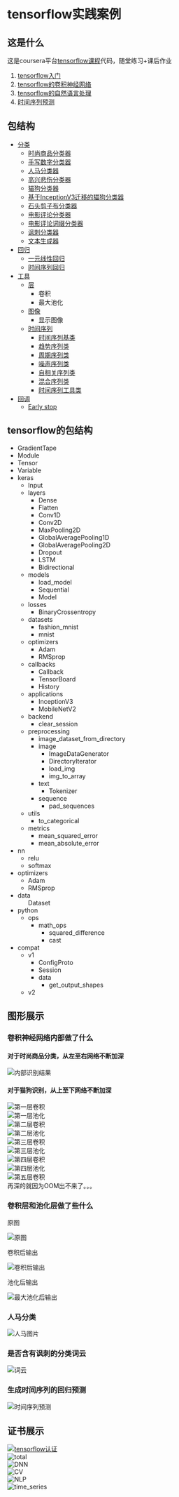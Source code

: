 <h1>tensorflow实践案例</h1>
<h2>这是什么</h2>
这是coursera平台<a href="https://www.coursera.org/professional-certificates/tensorflow-in-practice" target="_blank">tensorflow课程</a>代码，随堂练习+课后作业
<ol>
    <li><a href="https://www.coursera.org/learn/introduction-tensorflow" target="_blank">tensorflow入门</a></li>
    <li><a href="https://www.coursera.org/learn/convolutional-neural-networks-tensorflow" target="_blank">tensorflow的卷积神经网络</a></li>
    <li><a href="https://www.coursera.org/learn/natural-language-processing-tensorflow" target="_blank">tensorflow的自然语言处理</a></li>
    <li><a href="https://www.coursera.org/learn/tensorflow-sequences-time-series-and-prediction" target="_blank">时间序列预测</a></li>
</ol>
<h2>包结构</h2>
<ul>
    <li><a href="./classifier" target="_blank">分类</a>
        <ul>
            <li><a href="./classifier/FashionClassifier.py" target="_blank">时尚商品分类器</a></li>
            <li><a href="./classifier/HandwritingClassifier.py" target="_blank">手写数字分类器</a></li>
            <li><a href="./classifier/HorseHumanClassifier.py" target="_blank">人马分类器</a></li>
            <li><a href="./classifier/HappySadClassifier.py" target="_blank">高兴悲伤分类器</a></li>
            <li><a href="./classifier/CatDogClassifier.py" target="_blank">猫狗分类器</a></li>
            <li><a href="./classifier/CatDogClassifierInceptionV3.py" target="_blank">基于InceptionV3迁移的猫狗分类器</a></li>
            <li><a href="./classifier/RockPaperScissorsClassifier.py" target="_blank">石头剪子布分类器</a></li>
            <li><a href="./classifier/ImdbClassifier.py" target="_blank">电影评论分类器</a></li>
            <li><a href="./classifier/ImdbSubwordsClassifier.py" target="_blank">电影评论词缀分类器</a></li>
            <li><a href="./classifier/SarcasmClassifier.py" target="_blank">讽刺分类器</a></li>
            <li><a href="./classifier/TextGenerator.py" target="_blank">文本生成器</a></li>
        </ul>
    </li>
    <li><a href="./classifier" target="_blank">回归</a>
        <ul>
            <li><a href="./regressor/LinearRegressor.py" target="_blank">一元线性回归</a></li>
            <li><a href="./regressor/TimeSeriesRegressor.py" target="_blank">时间序列回归</a></li>
        </ul>
    </li>
    <li><a href="./utils" target="_blank">工具</a>
        <ul>
            <li><a href="./utils/layers.py" target="_blank">层</a>
                <ul>
                    <li>卷积</li>
                    <li>最大池化</li>
                </ul>
            </li>
            <li><a href="./utils/images.py" target="_blank">图像</a>
                <ul>
                    <li>显示图像</li>
                </ul>
            </li>
            <li><a href="./utils/time_series" target="_blank">时间序列</a>
                <ul>
                    <li><a href="./utils/time_series/TimeSeries.py" target="_blank">时间序列基类</a></li>
                    <li><a href="./utils/time_series/TrendSeries.py" target="_blank">趋势序列类</a></li>
                    <li><a href="./utils/time_series/SeasonSeries.py" target="_blank">周期序列类</a></li>
                    <li><a href="./utils/time_series/NoiseSeries.py" target="_blank">噪声序列类</a></li>
                    <li><a href="./utils/time_series/AutoCorrelation.py" target="_blank">自相关序列类</a></li>
                    <li><a href="./utils/time_series/MixedSeries.py" target="_blank">混合序列类</a></li>
                    <li><a href="./utils/time_series/TimeSeriesUtils.py" target="_blank">时间序列工具类</a></li>
                </ul>
            </li>
        </ul>
    </li>
    <li><a href="./callbacks" target="_blank">回调</a>
        <ul>
            <li><a href="./callbacks/EarlyStopByAccuracy.py" target="_blank">Early stop</a></li>
        </ul>
    </li>
</ul>
<h2>tensorflow的包结构</h2>
<ul>
    <li>GradientTape</li>
    <li>Module</li>
    <li>Tensor</li>
    <li>Variable</li>
    <li>keras
        <ul>
            <li>Input</li>
            <li>layers
                <ul>
                    <li>Dense</li>
                    <li>Flatten</li>
                    <li>Conv1D</li>
                    <li>Conv2D</li>
                    <li>MaxPooling2D</li>
                    <li>GlobalAveragePooling1D</li>
                    <li>GlobalAveragePooling2D</li>
                    <li>Dropout</li>
                    <li>LSTM</li>
                    <li>Bidirectional</li>
                </ul>
            </li>
            <li>models
                <ul>
                    <li>load_model</li>
                    <li>Sequential</li>
                    <li>Model</li>
                </ul>
            </li>
            <li>losses
                <ul>
                    <li>BinaryCrossentropy</li>
                </ul>
            </li>
            <li>datasets
                <ul>
                    <li>fashion_mnist</li>
                    <li>mnist</li>
                </ul>
            </li>
            <li>optimizers
                <ul>
                    <li>Adam</li>
                    <li>RMSprop</li>
                </ul>
            </li>
            <li>callbacks
                <ul>
                    <li>Callback</li>
                    <li>TensorBoard</li>
                    <li>History</li>
                </ul>
            </li>
            <li>applications
                <ul>
                    <li>InceptionV3</li>
                    <li>MobileNetV2</li>
                </ul>
            </li>
            <li>backend
                <ul>
                    <li>clear_session</li>
                </ul>
            </li>
            <li>preprocessing
                <ul>
                    <li>image_dataset_from_directory</li>
                    <li>image
                        <ul>
                            <li>ImageDataGenerator</li>
                            <li>DirectoryIterator</li>
                            <li>load_img</li>
                            <li>img_to_array</li>
                        </ul>
                    </li>
                    <li>text
                        <ul>
                            <li>Tokenizer</li>
                        </ul>
                    </li>
                    <li>sequence
                        <ul>
                            <li>pad_sequences</li>
                        </ul>
                    </li>
                </ul>
            </li>
            <li>utils
                <ul>
                    <li>to_categorical</li>
                </ul>
            </li>
            <li>metrics
                <ul>
                    <li>mean_squared_error</li>
                    <li>mean_absolute_error</li>
                </ul>
            </li>
        </ul>
    </li>
    <li>nn
        <ul>
            <li>relu</li>
            <li>softmax</li>
        </ul>
    </li>
    <li>optimizers
        <ul>
            <li>Adam</li>
            <li>RMSprop</li>
        </ul>
    </li>
    <li>data
        <ul>Dataset</ul>
    </li>
    <li>python
        <ul>
            <li>ops
                <ul>
                    <li>math_ops
                        <ul>
                            <li>squared_difference</li>
                            <li>cast</li>
                        </ul>
                    </li>
                </ul>
            </li>
        </ul>
    </li>
    <li>compat
        <ul>
            <li>v1
                <ul>
                    <li>ConfigProto</li>
                    <li>Session</li>
                    <li>data
                        <ul>
                            <li>get_output_shapes</li>
                        </ul>
                    </li>
                </ul>
            </li>
            <li>v2
            </li>
        </ul>
    </li>
</ul>
<h2>图形展示</h2>
<h3>卷积神经网络内部做了什么</h3>
<h4>对于时尚商品分类，从左至右网络不断加深</h4>
<img src="./imgs/inner_weights.png" alt="内部识别结果">
<h4>对于猫狗识别，从上至下网络不断加深</h4>
<img src="./imgs/conv2d_1.jpg" alt="第一层卷积"><br />
<img src="./imgs/pool2d_1.jpg" alt="第一层池化"><br />
<img src="./imgs/conv2d_2.jpg" alt="第二层卷积"><br />
<img src="./imgs/pool2d_2.jpg" alt="第二层池化"><br />
<img src="./imgs/conv2d_3.jpg" alt="第三层卷积"><br />
<img src="./imgs/pool2d_3.jpg" alt="第三层池化"><br />
<img src="./imgs/conv2d_4.jpg" alt="第四层卷积"><br />
<img src="./imgs/pool2d_4.jpg" alt="第四层池化"><br />
<img src="./imgs/conv2d_5.jpg" alt="第五层卷积"><br />
再深的就因为OOM出不来了。。。<br />
<h3>卷积层和池化层做了些什么</h3>
<p>原图</p>
<img src="./imgs/origin.png" alt="原图" />
<p>卷积后输出</p>
<img src="./imgs/conv.png" alt="卷积后输出" />
<p>池化后输出</p>
<img src="./imgs/max_pool.png" alt="最大池化后输出" />
<h3>人马分类</h3>
<img src="./imgs/人马图片.png" alt="人马图片" />
<h3>是否含有讽刺的分类词云</h3>
<img src="./imgs/词云.gif" alt="词云" />
<h3>生成时间序列的回归预测</h3>
<img src="./imgs/时间序列回归.png" alt="时间序列预测" />
<h2>证书展示</h2>
<a href="https://developers.google.com/certification/directory/tensorflow?hl=zh-cn" target="_blank"><img src="./imgs/TensorFlow认证.jpg" alt="tensorflow认证" /></a><br />
<img src="./imgs/CourseraTensorflow_0.png" alt="total" /><br />
<img src="./imgs/CourseraTensorflow_1.png" alt="DNN" /><br />
<img src="./imgs/CourseraTensorflow_2.png" alt="CV" /><br />
<img src="./imgs/CourseraTensorflow_3.png" alt="NLP" /><br />
<img src="./imgs/CourseraTensorflow_4.png" alt="time_series" /><br />
